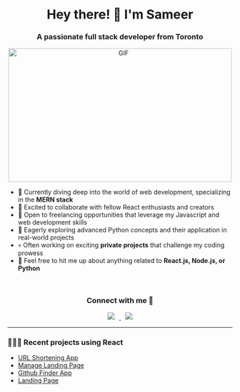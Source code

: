 <h1 align="center">Hey there! 👋 I'm Sameer</h1>
<h3 align="center">A passionate full stack developer from Toronto</h3>

<p align="center">
  <img align="center" height="300" width="500" alt="GIF" src="https://media.giphy.com/media/SWoSkN6DxTszqIKEqv/giphy.gif">
</p>

- 🌱 Currently diving deep into the world of web development, specializing in the **MERN stack**
- 👯 Excited to collaborate with fellow React enthusiasts and creators
- 🤝 Open to freelancing opportunities that leverage my Javascript and web development skills
- 🌱 Eagerly exploring advanced Python concepts and their application in real-world projects
- 💀 Often working on exciting **private projects** that challenge my coding prowess
- 💬 Feel free to hit me up about anything related to **React.js, Node.js, or Python**

<br/>

<h3 align="center">Connect with me 🤝</h3>
<p align="center">
  <a target="_blank" href="https://www.linkedin.com/in/mirsameerirfan/">
    <img src="https://img.icons8.com/doodle/40/000000/linkedin--v2.png" style="margin: 0 10px;">
  </a>
  <a target="_blank" href="https://instagram.com/mirsameerirfan">
    <img src="https://img.icons8.com/doodle/40/000000/instagram-new--v2.png" style="margin: 0 10px;">
  </a>
</p>

---

### 👨🏻‍💻 Recent projects using React
- [URL Shortening App](https://url-shortening-api-landing-page-two.vercel.app/)
- [Manage Landing Page](https://manage-landing-page-indol.vercel.app/)
- [Github Finder App](https://github-finder-using-react.vercel.app/)
- [Landing Page](https://gpt3-e9g4rrts4-msi117.vercel.app/)

